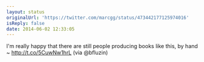 ```yaml
---
layout: status
originalUrl: 'https://twitter.com/marcgg/status/473442177125974016'
isReply: false
date: 2014-06-02 12:33:05
---
```


I'm really happy that there are still people producing books like this, by hand ~ http://t.co/5CuwNw1hrL (via @bfluzin)
